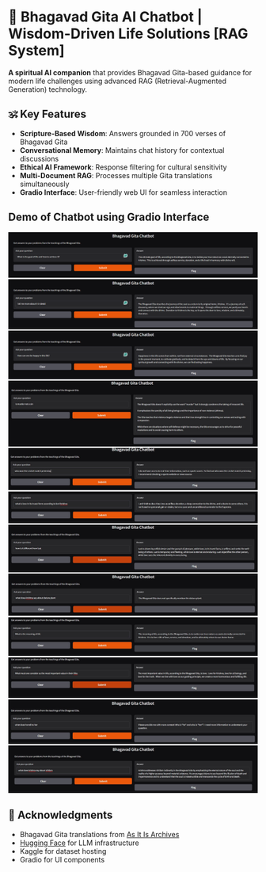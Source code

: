 # 🌟 Bhagavad Gita AI Chatbot | Wisdom-Driven Life Solutions [RAG System]

**A spiritual AI companion** that provides Bhagavad Gita-based guidance for modern life challenges using advanced RAG (Retrieval-Augmented Generation) technology.

## 🕉️ Key Features
- **Scripture-Based Wisdom**: Answers grounded in 700 verses of Bhagavad Gita
- **Conversational Memory**: Maintains chat history for contextual discussions
- **Ethical AI Framework**: Response filtering for cultural sensitivity
- **Multi-Document RAG**: Processes multiple Gita translations simultaneously
- **Gradio Interface**: User-friendly web UI for seamless interaction

## Demo of Chatbot using Gradio Interface

![Bhagavad Gita AI Chatbot Screenshot 1](BG%20Chatbot%20Screenshots/Screenshot%202025-02-01%20192707.png)
![Bhagavad Gita AI Chatbot Screenshot 2](BG%20Chatbot%20Screenshots/Screenshot%202025-02-01%20193154.png)
![Bhagavad Gita AI Chatbot Screenshot 3](BG%20Chatbot%20Screenshots/Screenshot%202025-02-01%20193753.png)
![Bhagavad Gita AI Chatbot Screenshot 4](BG%20Chatbot%20Screenshots/8e406504-41d9-4add-9bbb-402b7c002685.jfif)
![Bhagavad Gita AI Chatbot Screenshot 5](BG%20Chatbot%20Screenshots/17d864e0-dadd-4b01-907c-b65ade25a3bf.jfif)
![Bhagavad Gita AI Chatbot Screenshot 6](BG%20Chatbot%20Screenshots/23b29022-1562-4c3e-9d78-5fcc7ecf1999.jfif)
![Bhagavad Gita AI Chatbot Screenshot 7](BG%20Chatbot%20Screenshots/58f5987c-a19f-40f2-b39c-ff958a689152.jfif)
![Bhagavad Gita AI Chatbot Screenshot 8](BG%20Chatbot%20Screenshots/69be1d27-adda-4714-a9b7-81b7cbbe0dfb.jfif)
![Bhagavad Gita AI Chatbot Screenshot 9](BG%20Chatbot%20Screenshots/174d41c9-e213-4500-8b72-4d61515e4c5e.jfif)
![Bhagavad Gita AI Chatbot Screenshot 10](BG%20Chatbot%20Screenshots/339089c4-6678-45a8-b770-3f3e009d1fa8.jfif)
![Bhagavad Gita AI Chatbot Screenshot 11](BG%20Chatbot%20Screenshots/b72f2513-569a-48df-9f03-e00798eb75a0.jfif)
![Bhagavad Gita AI Chatbot Screenshot 12](BG%20Chatbot%20Screenshots/df7c7942-69a6-46d0-b316-4b4a4dd57ae0.jfif)

## 🙏 Acknowledgments
- Bhagavad Gita translations from [As It Is Archives](https://vedabase.io/en/library/bg/)
- [Hugging Face](https://huggingface.co) for LLM infrastructure
- Kaggle for dataset hosting
- Gradio for UI components
